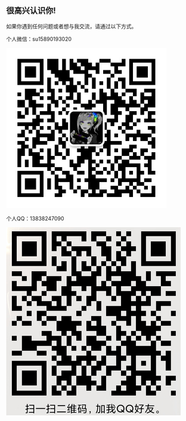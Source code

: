 ## 很高兴认识你!

如果你遇到任何问题或者想与我交流，请通过以下方式。

个人微信：su15890193020

![微信](/wechart.jpg)


个人QQ：13838247090

![QQ](/qq.jpg)

